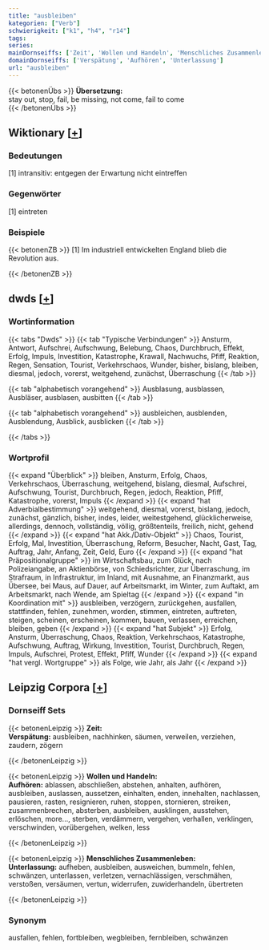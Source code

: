 ```yaml
---
title: "ausbleiben"
kategorien: ["Verb"]
schwierigkeit: ["k1", "h4", "r14"]
tags:
series:
mainDornseiffs: ['Zeit', 'Wollen und Handeln', 'Menschliches Zusammenleben']
domainDornseiffs: ['Verspätung', 'Aufhören', 'Unterlassung']
url: "ausbleiben"
---
```


{{< betonenÜbs >}}
**Übersetzung:**  
stay out, stop, fail, be missing, not come, fail to come  
{{< /betonenÜbs >}}

## Wiktionary [[+](https://de.wiktionary.org/wiki/ausbleiben)]

### Bedeutungen
[1] intransitiv: entgegen der Erwartung nicht eintreffen  

### Gegenwörter
[1] eintreten  

### Beispiele
{{< betonenZB >}}
[1] Im industriell entwickelten England blieb die Revolution aus.  

{{< /betonenZB >}}


## dwds [[+](https://www.dwds.de/wb/ausbleiben)]

### Wortinformation
{{< tabs "Dwds" >}}
{{< tab "Typische Verbindungen" >}}
Ansturm, Antwort, Aufschrei, Aufschwung, Belebung, Chaos, Durchbruch, Effekt, Erfolg, Impuls, Investition, Katastrophe, Krawall, Nachwuchs, Pfiff, Reaktion, Regen, Sensation, Tourist, Verkehrschaos, Wunder, bisher, bislang, bleiben, diesmal, jedoch, vorerst, weitgehend, zunächst, Überraschung
{{< /tab >}}

{{< tab "alphabetisch vorangehend" >}}
Ausblasung, ausblassen, Ausbläser, ausblasen, ausbitten
{{< /tab >}}

{{< tab "alphabetisch vorangehend" >}}
ausbleichen, ausblenden, Ausblendung, Ausblick, ausblicken
{{< /tab >}}

{{< /tabs >}}

### Wortprofil
{{< expand "Überblick" >}} bleiben, Ansturm, Erfolg, Chaos, Verkehrschaos, Überraschung, weitgehend, bislang, diesmal, Aufschrei, Aufschwung, Tourist, Durchbruch, Regen, jedoch, Reaktion, Pfiff, Katastrophe, vorerst, Impuls {{< /expand >}}
{{< expand "hat Adverbialbestimmung" >}} weitgehend, diesmal, vorerst, bislang, jedoch, zunächst, gänzlich, bisher, indes, leider, weitestgehend, glücklicherweise, allerdings, dennoch, vollständig, völlig, größtenteils, freilich, nicht, gehend {{< /expand >}}
{{< expand "hat Akk./Dativ-Objekt" >}} Chaos, Tourist, Erfolg, Mal, Investition, Überraschung, Reform, Besucher, Nacht, Gast, Tag, Auftrag, Jahr, Anfang, Zeit, Geld, Euro {{< /expand >}}
{{< expand "hat Präpositionalgruppe" >}} im Wirtschaftsbau, zum Glück, nach Polizeiangabe, an Aktienbörse, von Schiedsrichter, zur Überraschung, im Strafraum, in Infrastruktur, im Inland, mit Ausnahme, an Finanzmarkt, aus Übersee, bei Maus, auf Dauer, auf Arbeitsmarkt, im Winter, zum Auftakt, am Arbeitsmarkt, nach Wende, am Spieltag {{< /expand >}}
{{< expand "in Koordination mit" >}} ausbleiben, verzögern, zurückgehen, ausfallen, stattfinden, fehlen, zunehmen, worden, stimmen, eintreten, auftreten, steigen, scheinen, erscheinen, kommen, bauen, verlassen, erreichen, bleiben, geben {{< /expand >}}
{{< expand "hat Subjekt" >}} Erfolg, Ansturm, Überraschung, Chaos, Reaktion, Verkehrschaos, Katastrophe, Aufschwung, Auftrag, Wirkung, Investition, Tourist, Durchbruch, Regen, Impuls, Aufschrei, Protest, Effekt, Pfiff, Wunder {{< /expand >}}
{{< expand "hat vergl. Wortgruppe" >}} als Folge, wie Jahr, als Jahr {{< /expand >}}

## Leipzig Corpora [[+](https://corpora.uni-leipzig.de/en/res?word=ausbleiben&corpusId=deu_newscrawl-public_2018)]

### Dornseiff Sets
{{< betonenLeipzig >}}
**Zeit:**  
**Verspätung:** ausbleiben, nachhinken, säumen, verweilen, verziehen, zaudern, zögern  

{{< /betonenLeipzig >}}


{{< betonenLeipzig >}}
**Wollen und Handeln:**  
**Aufhören:** ablassen, abschließen, abstehen, anhalten, aufhören, ausbleiben, auslassen, aussetzen, einhalten, enden, innehalten, nachlassen, pausieren, rasten, resignieren, ruhen, stoppen, stornieren, streiken, zusammenbrechen, absterben, ausbleiben, ausklingen, ausstehen, erlöschen, more..., sterben, verdämmern, vergehen, verhallen, verklingen, verschwinden, vorübergehen, welken, less  

{{< /betonenLeipzig >}}


{{< betonenLeipzig >}}
**Menschliches Zusammenleben:**  
**Unterlassung:** aufheben, ausbleiben, ausweichen, bummeln, fehlen, schwänzen, unterlassen, verletzen, vernachlässigen, verschmähen, verstoßen, versäumen, vertun, widerrufen, zuwiderhandeln, übertreten  

{{< /betonenLeipzig >}}

### Synonym
ausfallen, fehlen, fortbleiben, wegbleiben, fernbleiben, schwänzen

